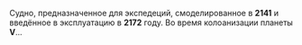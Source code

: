 Судно, предназначенное для экспедеций, смоделированное в **2141** и введённое в эксплуатацию в **2172** году. Во время колоанизации планеты **V**...
